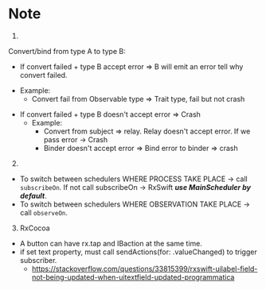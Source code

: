 #  Note

1. 

Convert/bind from type A to type B:
 - If convert failed + type B accept error => B will emit an error tell why convert failed.
 + Example:
    + Convert fail from Observable type => Trait type, fail but not crash
 
 - If convert failed + type B doesn't accept error => Crash
    + Example:
        + Convert from subject => relay. Relay doesn't accept error. If we pass error -> Crash
        + Binder doesn't accept error => Bind error to binder => crash

2.

 - To switch between schedulers WHERE PROCESS TAKE PLACE -> call `subscribeOn`. If not call subscribeOn -> RxSwift ***use MainScheduler by default***.
 - To switch between schedulers WHERE OBSERVATION TAKE PLACE -> call `observeOn`.

3. RxCocoa
- A button can have rx.tap and IBaction at the same time.
- if set text property, must call sendActions(for: .valueChanged) to trigger subscriber.
    - https://stackoverflow.com/questions/33815399/rxswift-uilabel-field-not-being-updated-when-uitextfield-updated-programmatica
